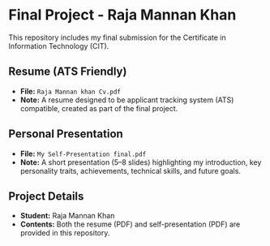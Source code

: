 # Final Project - Raja Mannan Khan

This repository includes my final submission for the Certificate in Information Technology (CIT).

##  Resume (ATS Friendly)  
- **File:** `Raja Mannan khan Cv.pdf`  
- **Note:** A resume designed to be applicant tracking system (ATS) compatible, created as part of the final project.  

##  Personal Presentation  
- **File:** `My Self-Presentation final.pdf`  
- **Note:** A short presentation (5–8 slides) highlighting my introduction, key personality traits, achievements, technical skills, and future goals.  

##  Project Details  
- **Student:** Raja Mannan Khan  
- **Contents:** Both the resume (PDF) and self-presentation (PDF) are provided in this repository.  
